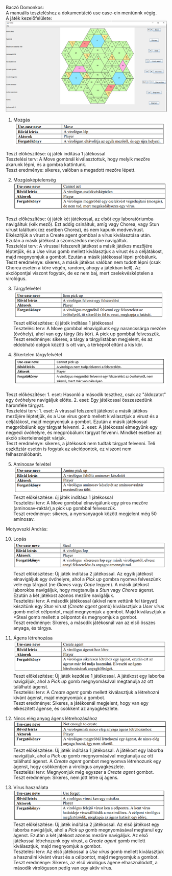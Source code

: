 Baczó Domonkos: </br>
A manuális teszteléshez a dokumentáció use case-ein mentünnk végig. </br>
A játék kezelőfelülete:
![](map.png)

1. Mozgás </br>
![](m1.png) </br>

Teszt előkészítése: új játék indítása 1 játékossal</br>
Tesztelési terv: A Move gombnál kiválasztottuk, hogy melyik mezőre akarunk lépni, és a gombra kattintunk. </br>
Teszt eredménye: sikeres, valóban a megadott mezőre lépett.</br>

2. Mozgásképtelenség </br>
![](m2.png) </br>

Teszt előkészítése: új játék két játékossal, az elsőt egy laboratóriumba navigáltuk (kék mező). Ezt addig csináltuk, amíg vagy Chorea, vagy Stun vírust találtunk (ez esetben Chorea), és nem kapunk medvevírust. Elkészítjük a vírust a Create agent gombbal a vírus kiválasztása után. Ezután a másik játékost a szomszédos mezőre navigáltuk.</br>
Tesztelési terv: A vírussal felszerelt játékost a másik játékos mezőjére léptetjük, és a Use virus gomb mellett kiválasztjuk a vírust és a céljátákost, majd megnyomjuk a gombot. Ezután a másik játékossal lépni próbálunk.</br>
Teszt eredménye: sikeres, a másik játékos valóban nem tudott lépni (csak Chorea esetén a köre végén, random, ahogy a játékban kell). Az akciópontjai viszont fogytak, de ez nem baj, mert cselekvésképtelen a virológus. </br>

3. Tárgyfelvétel </br>
![](m3.png) </br>
Teszt előkészítése: új játék indítása 1 játékossal</br>
Tesztelési terv: A Move gombbal elnavigálunk egy narancssárga mezőre (óvóhely), ahol van egy tárgy (kis kör). A pick up gombbal felvesszük.</br>
Teszt eredménye: sikeres, a tárgy a tárgylistában megjelent, és az eldobható dolgok között is ott van, a térképről eltűnt a kis kör.</br>

4. Sikertelen tárgyfelvétel </br>
![](m4.png) </br>

Teszt előkészítése: 1. eset: Hasonló a második teszthez, csak az "áldozatot" egy óvóhelyre navigáljuk előtte. 2. eset: Egy játékossal összeszedünk háromféle tárgyat.</br>
Tesztelési terv: 1. eset: A vírussal felszerelt játékost a másik játékos mezőjére léptetjük, és a Use virus gomb mellett kiválasztjuk a vírust és a céljátákost, majd megnyomjuk a gombot. Ezután a másik játékossal megpróbálunk egy tárgyat felvenni. 2. eset: A játékossal elmegyünk egy negyedi óvóhelyre, és megpróbálunk tárgyat felvenni. Mindkét esetben az akció sikertelenségét várjuk.</br>
Teszt eredménye: sikeres, a játékosok nem tudtak tárgyat felvenni. Teli eszköztár esetén is fogytak az akciópontok, ez viszont nem felhasználóbarát.</br>

5. Aminosav felvétel </br>
![](m5.png) </br>
Teszt előkészítése: új játék indítása 1 játékossal</br>
Tesztelési terv: A Move gombbal elnavigálunk egy piros mezőre (aminosav-raktár),a pick up gombbal felvesszük.</br>
Teszt eredménye: sikeres, a nyersanyagok között megjelent még 50 aminosav.</br>



Motyovszki András: </br>

10. Lopás </br>
![](m10.png) </br>
Teszt előkészítése: Új játék indítása 2 játékossal. Az egyik játékost elnavigáljuk egy óvóhelyre, ahol a *Pick up* gombra nyomva felveszünk vele egy tárgyat (ne *Gloves* vagy *Cape* legyen). A másik játékost laborokba navigáljuk, hogy megtanulja a *Stun* vagy *Chorea* ágenst. Ezután a két játékost azonos mezőre navigáljuk. </br>
Tesztelési terv: A második játékossal (akivel nem vettünk fel tárgyat) készítünk egy *Stun* vírust (*Create agent* gomb) kiválasztjuk a *User virus* gomb mellet célpontot, majd megnyomjuk a gombot. Majd kiválasztjuk a *Steal gomb mellett a célpontot és megnyomjuk a gombot.</br>
Teszt eredménye: Sikeres, a második játékosnál van az első összes anyaga, és tárgya. </br>

11. Ágens létrehozása </br>
![](m11.png) </br>
Teszt előkészítése: Új játék kezdése 1 játékossal. A játékost egy laborba navigáljuk, ahol a *Pick up* gomb megnyomásával megtanulja az ott található ágenst. </br>
Tesztelési terv: A *Create agent* gomb mellett kiválasztjuk a létrehozni kívánt ágenst, majd megnyomjuk a gombot. </br>
Teszt eredménye: Sikeres, a játékosnál megjelent, hogy van egy elkészített ágense, és csökkent az anyagkészlete. </br>

12. Nincs elég anyag ágens létrehozásához </br>
![](m12.png) </br>
Teszt előkészítése: Új játék indítása 1 játékossal. A játékost egy laborba navigáljuk, ahol a *Pick up* gomb megnyomásával megtanulja az ott található ágenst. A *Create agent* gombot megnyomva létrehozunk egy ágenst, hogy csökkentjen a virológus anyagkészlete. </br>
Tesztelési terv: Megnyomjuk még egyszer a *Create agent* gombot. </br>
Teszt eredménye: Sikeres, nem jött létre új ágens. </br>

13. Vírus használata </br>
![](m13.png) </br>
Teszt előkészítése: Új játék indítása 2 játékossal. Az első játékost egy laborba navigáljuk, ahol a *Pick up* gomb megnyomásával megtanul egy ágenst. Ezután a két játékost azonos mezőre navigáljuk. Az első játékossal létrehozunk egy vírust, a *Create agent* gomb mellett kiválasztjuk, majd megnyomjuk a gombot. </br>
Tesztelési terv: Az első játékossal a *Use virus* gomb mellett kiválasztjuk a használni kívánt vírust és a célpontot, majd megnyomjuk a gombot. </br>
Teszt eredménye: Sikeres, az első virológus ágene elhasználódott, a második virológuson pedig van egy aktív vírus. </br>
